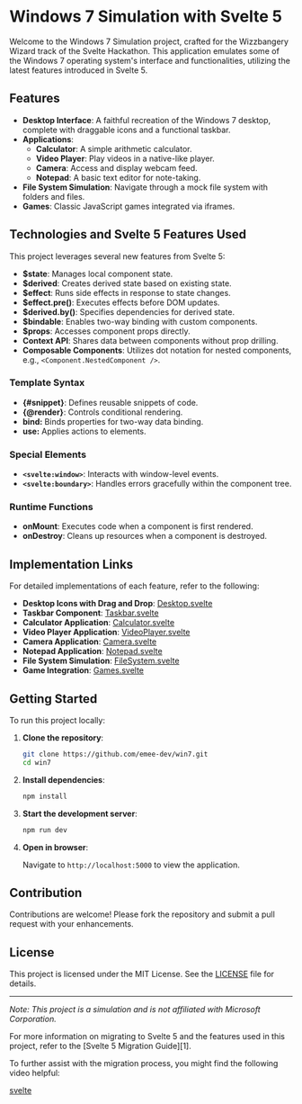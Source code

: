 # Windows 7 Simulation with Svelte 5

Welcome to the Windows 7 Simulation project, crafted for the Wizzbangery Wizard track of the Svelte Hackathon. This application emulates some of the Windows 7 operating system's interface and functionalities, utilizing the latest features introduced in Svelte 5.

## Features

- **Desktop Interface**: A faithful recreation of the Windows 7 desktop, complete with draggable icons and a functional taskbar.
- **Applications**:
  - **Calculator**: A simple arithmetic calculator.
  - **Video Player**: Play videos in a native-like player.
  - **Camera**: Access and display webcam feed.
  - **Notepad**: A basic text editor for note-taking.
- **File System Simulation**: Navigate through a mock file system with folders and files.
- **Games**: Classic JavaScript games integrated via iframes.

## Technologies and Svelte 5 Features Used

This project leverages several new features from Svelte 5:

- **$state**: Manages local component state.
- **$derived**: Creates derived state based on existing state.
- **$effect**: Runs side effects in response to state changes.
- **$effect.pre()**: Executes effects before DOM updates.
- **$derived.by()**: Specifies dependencies for derived state.
- **$bindable**: Enables two-way binding with custom components.
- **$props**: Accesses component props directly.
- **Context API**: Shares data between components without prop drilling.
- **Composable Components**: Utilizes dot notation for nested components, e.g., `<Component.NestedComponent />`.

### Template Syntax

- **{#snippet}**: Defines reusable snippets of code.
- **{@render}**: Controls conditional rendering.
- **bind:** Binds properties for two-way data binding.
- **use:** Applies actions to elements.

### Special Elements

- **`<svelte:window>`**: Interacts with window-level events.
- **`<svelte:boundary>`**: Handles errors gracefully within the component tree.

### Runtime Functions

- **onMount**: Executes code when a component is first rendered.
- **onDestroy**: Cleans up resources when a component is destroyed.

## Implementation Links

For detailed implementations of each feature, refer to the following:

- **Desktop Icons with Drag and Drop**: [Desktop.svelte](https://github.com/your-repo/windows7-simulation/blob/main/src/components/Desktop.svelte)
- **Taskbar Component**: [Taskbar.svelte](https://github.com/your-repo/windows7-simulation/blob/main/src/components/Taskbar.svelte)
- **Calculator Application**: [Calculator.svelte](https://github.com/your-repo/windows7-simulation/blob/main/src/apps/Calculator.svelte)
- **Video Player Application**: [VideoPlayer.svelte](https://github.com/your-repo/windows7-simulation/blob/main/src/apps/VideoPlayer.svelte)
- **Camera Application**: [Camera.svelte](https://github.com/your-repo/windows7-simulation/blob/main/src/apps/Camera.svelte)
- **Notepad Application**: [Notepad.svelte](https://github.com/your-repo/windows7-simulation/blob/main/src/apps/Notepad.svelte)
- **File System Simulation**: [FileSystem.svelte](https://github.com/your-repo/windows7-simulation/blob/main/src/components/FileSystem.svelte)
- **Game Integration**: [Games.svelte](https://github.com/your-repo/windows7-simulation/blob/main/src/apps/Games.svelte)

## Getting Started

To run this project locally:

1. **Clone the repository**:

   ```bash
   git clone https://github.com/emee-dev/win7.git
   cd win7
   ```

2. **Install dependencies**:

   ```bash
   npm install
   ```

3. **Start the development server**:

   ```bash
   npm run dev
   ```

4. **Open in browser**:

   Navigate to `http://localhost:5000` to view the application.

## Contribution

Contributions are welcome! Please fork the repository and submit a pull request with your enhancements.

## License

This project is licensed under the MIT License. See the [LICENSE](https://github.com/your-repo/windows7-simulation/blob/main/LICENSE) file for details.

---

_Note: This project is a simulation and is not affiliated with Microsoft Corporation._

For more information on migrating to Svelte 5 and the features used in this project, refer to the [Svelte 5 Migration Guide][1].

To further assist with the migration process, you might find the following video helpful:

[svelte](https://youtu.be/_q5FZ3Z9Fz8)
